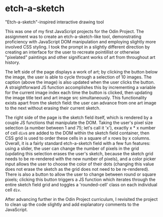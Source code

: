 # etch-a-sketch
"Etch-a-sketch"-inspired interactive drawing tool

This was one of my first JavaScript projects for the Odin Project. The assignment was to create an etch-a-sketch-like tool, demonstrating proficiency with JavaScript DOM manipulation and employing slightly more involved CSS styling. I took the prompt in a slightly different direction by creating an interface for the user to recreate pointillist or otherwise "pixelated" paintings and other significant works of art from throughout art history.

The left side of the page displays a work of art; by clicking the button below the image, the user is able to cycle through a selection of 10 images. The caption (above the image) is also updated when the user clicks the button. A straightforward JS function accomplishes this by incrementing a variable for the current image index each time the button is clicked, then updating the image title text and art image src simultaneously. This functionality exists apart from the sketch field: the user can advance from one art image to the next without erasing their current sketch.

The right side of the page is the sketch field itself, which is rendered by a couple JS functions that manipulate the DOM. Taking the user's pixel size selection (a number between 1 and 75; let's call it 'x'), exactly x * x number of cell <code>div</code>s are added to the DOM within the sketch field container, then CSS grid is used to order these cells in a square of x rows by x columns. Overall, it is a fairly standard etch-a-sketch field with a few fun features: using a slider, the user can change the number of pixels in the grid (updating this selection erases the user's sketch, because the sketch grid needs to be re-rendered with the new number of pixels), and a color picker input allows the user to choose the color of their dots (changing this value does not erase the sketch as the grid does not need to be re-rendered). There is also a button to allow the user to change between round or square pixels; clicking this button triggers a JS function which iterates through the entire sketch field grid and toggles a 'rounded-cell' class on each individual cell <code>div</code>.

After advancing further in the Odin Project curriculum, I revisited the project to clean up the code slightly and add explanatory comments to the JavaScript.